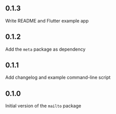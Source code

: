 ## 0.1.3

Write README and Flutter example app

## 0.1.2

Add the `meta` package as dependency

## 0.1.1

Add changelog and example command-line script

## 0.1.0

Initial version of the `mailto` package
